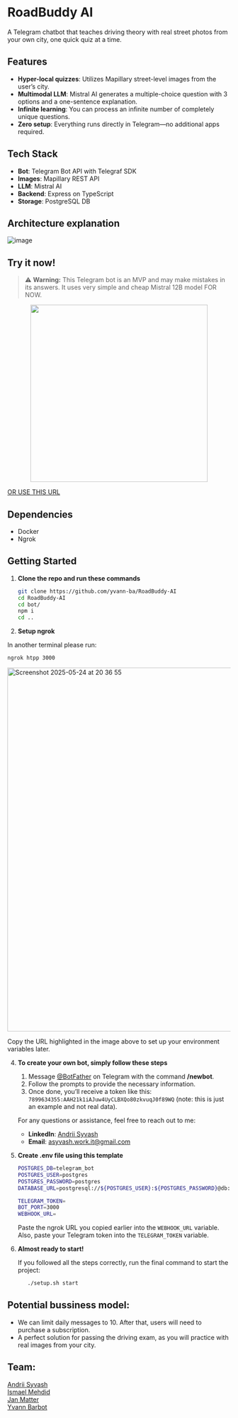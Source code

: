 # RoadBuddy AI

A Telegram chatbot that teaches driving theory with real street photos from your own city, one quick quiz at a time.

## Features

- **Hyper-local quizzes**: Utilizes Mapillary street-level images from the user’s city.
- **Multimodal LLM**: Mistral AI generates a multiple-choice question with 3 options and a one-sentence explanation.
- **Infinite learning**: You can process an infinite number of completely unique questions.
- **Zero setup**: Everything runs directly in Telegram—no additional apps required.

## Tech Stack

- **Bot**: Telegram Bot API with Telegraf SDK
- **Images**: Mapillary REST API
- **LLM**: Mistral AI
- **Backend**: Express on TypeScript
- **Storage**: PostgreSQL DB

## Architecture explanation
![image](https://github.com/user-attachments/assets/0135a9df-ed87-46c6-b666-4fa49fc743f7)


## Try it now!
> ⚠️ **Warning:** This Telegram bot is an MVP and may make mistakes in its answers. It uses very simple and cheap Mistral 12B model FOR NOW.

<div style="text-align: center;">
  <img width="400" src="https://github.com/user-attachments/assets/fa16db81-f685-4cfb-b06b-1008de17fb9e" />
</div>

[OR USE THIS URL](https://t.me/road_buddy_ai_bot)


## Dependencies

   - Docker
   - Ngrok
     
## Getting Started

1. **Clone the repo and run these commands**

   ```bash
   git clone https://github.com/yvann-ba/RoadBuddy-AI
   cd RoadBuddy-AI
   cd bot/
   npm i
   cd ..
   ```
2. **Setup ngrok**

In another terminal please run:

   ```bash
   ngrok htpp 3000
   ```


   <img width="821" alt="Screenshot 2025-05-24 at 20 36 55" src="https://github.com/user-attachments/assets/590ac93b-2779-43ec-b1af-bedeb65366d0" />

   Copy the URL highlighted in the image above to set up your environment variables later.

4. **To create your own bot, simply follow these steps**
   1. Message [@BotFather](https://t.me/BotFather) on Telegram with the command **/newbot**.
   2. Follow the prompts to provide the necessary information.
   3. Once done, you’ll receive a token like this: `7899634355:AAH21k1iAJuw4UyCLBXQo80zkvuqJ0f89WQ` (note: this is just an example and not real data).

   For any questions or assistance, feel free to reach out to me:
      - **LinkedIn**: [Andrii Syvash](https://www.linkedin.com/in/asyvash/)
      - **Email**: [asyvash.work.it@gmail.com](mailto:asyvash.work.it@gmail.com)
     
3. **Create .env file using this template**

   ```bash
   POSTGRES_DB=telegram_bot
   POSTGRES_USER=postgres
   POSTGRES_PASSWORD=postgres
   DATABASE_URL=postgresql://${POSTGRES_USER}:${POSTGRES_PASSWORD}@db:5432/${POSTGRES_DB}
   
   TELEGRAM_TOKEN=
   BOT_PORT=3000
   WEBHOOK_URL=
   ```
   Paste the ngrok URL you copied earlier into the `WEBHOOK_URL` variable.
   Also, paste your Telegram token into the `TELEGRAM_TOKEN` variable.

5. **Almost ready to start!**

   If you followed all the steps correctly, run the final command to start the project:

   ```bash
      ./setup.sh start
   ```

## Potential bussiness model:

   - We can limit daily messages to 10. After that, users will need to purchase a subscription.
   - A perfect solution for passing the driving exam, as you will practice with real images from your city.

## Team:
[Andrii Syvash](https://www.linkedin.com/in/asyvash/)<br>
[Ismael Mehdid](https://www.linkedin.com/in/ismaelmehdid/)<br>
[Jan Matter](https://www.linkedin.com/in/jan-matter-855aa4191/)<br>
[Yvann Barbot](https://www.linkedin.com/in/yvann-barbot/)
